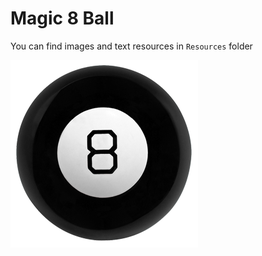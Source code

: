 # Magic 8 Ball 

You can find images and text resources in `Resources` folder

![](./Resources/magic-8-ball.png)

